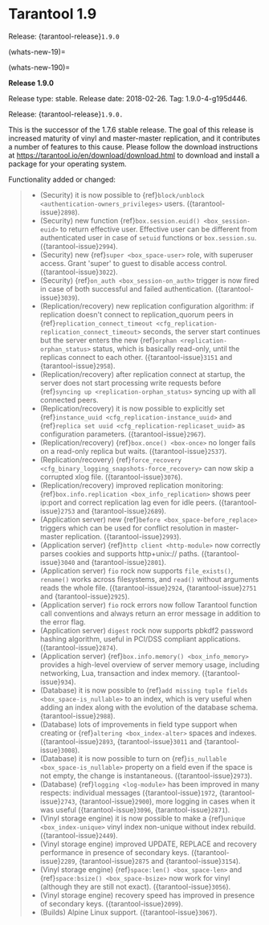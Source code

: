 # Tarantool 1.9

Release: {tarantool-release}`1.9.0`

(whats-new-19)=

(whats-new-190)=

**Release 1.9.0**

Release type: stable. Release date: 2018-02-26.  Tag: 1.9.0-4-g195d446.

Release: {tarantool-release}`1.9.0.`

This is the successor of the 1.7.6 stable release.
The goal of this release is increased maturity of vinyl and master-master replication,
and it contributes a number of features to this cause. Please follow the download
instructions at <https://tarantool.io/en/download/download.html> to download and install
a package for your operating system.

Functionality added or changed:

> - (Security) it is now possible to
>   {ref}`block/unblock <authentication-owners_privileges>` users.
>   ({tarantool-issue}`2898`).
> - (Security) new function {ref}`box.session.euid() <box_session-euid>` to return effective user.
>   Effective user can be different from authenticated user in case of `setuid`
>   functions or `box.session.su`.
>   ({tarantool-issue}`2994`).
> - (Security) new {ref}`super <box_space-user>` role, with superuser access. Grant 'super' to guest to
>   disable access control.
>   ({tarantool-issue}`3022`).
> - (Security) {ref}`on_auth <box_session-on_auth>` trigger is now fired in case of both successful and
>   failed authentication.
>   ({tarantool-issue}`3039`).
> - (Replication/recovery) new replication configuration algorithm: if replication
>   doesn't connect to replication_quorum peers in {ref}`replication_connect_timeout <cfg_replication-replication_connect_timeout>`
>   seconds, the server start continues but the server enters the new {ref}`orphan <replication-orphan_status>` status,
>   which is basically read-only, until the replicas connect to each other.
>   ({tarantool-issue}`3151` and
>   {tarantool-issue}`2958`).
> - (Replication/recovery) after replication connect at startup, the server does
>   not start processing write requests before
>   {ref}`syncing up <replication-orphan_status>` syncing up with all connected peers.
> - (Replication/recovery) it is now possible to explicitly set
>   {ref}`instance_uuid <cfg_replication-instance_uuid>` and
>   {ref}`replica set uuid <cfg_replication-replicaset_uuid>` as configuration parameters.
>   ({tarantool-issue}`2967`).
> - (Replication/recovery) {ref}`box.once() <box-once>` no longer fails on a read-only replica
>   but waits.
>   ({tarantool-issue}`2537`).
> - (Replication/recovery) {ref}`force_recovery <cfg_binary_logging_snapshots-force_recovery>` can now skip a corrupted xlog file.
>   ({tarantool-issue}`3076`).
> - (Replication/recovery) improved replication monitoring: {ref}`box.info.replication <box_info_replication>`
>   shows peer ip:port and correct replication lag even for idle peers.
>   ({tarantool-issue}`2753` and
>   {tarantool-issue}`2689`).
> - (Application server) new {ref}`before <box_space-before_replace>` triggers which can be used for conflict
>   resolution in master-master replication.
>   ({tarantool-issue}`2993`).
> - (Application server) {ref}`http client <http-module>` now correctly parses cookies and supports
>   http+unix:// paths.
>   ({tarantool-issue}`3040` and
>   {tarantool-issue}`2801`).
> - (Application server) `fio` rock now supports `file_exists()`,
>   `rename()` works across filesystems, and `read()` without arguments
>   reads the whole file.
>   ({tarantool-issue}`2924`,
>   {tarantool-issue}`2751` and
>   {tarantool-issue}`2925`).
> - (Application server) `fio` rock errors now follow Tarantool function call
>   conventions and always return an error message in addition to the error flag.
> - (Application server) `digest` rock now supports pbkdf2 password hashing
>   algorithm, useful in PCI/DSS compliant applications.
>   ({tarantool-issue}`2874`).
> - (Application server) {ref}`box.info.memory() <box_info_memory>` provides a high-level overview of
>   server memory usage, including networking, Lua, transaction and index memory.
>   ({tarantool-issue}`934`).
> - (Database) it is now possible to {ref}`add missing tuple fields <box_space-is_nullable>` to an index,
>   which is very useful when adding an index along with the evolution of the
>   database schema.
>   {tarantool-issue}`2988`).
> - (Database) lots of improvements in field type support when creating or
>   {ref}`altering <box_index-alter>` spaces and indexes.
>   ({tarantool-issue}`2893`,
>   {tarantool-issue}`3011` and
>   {tarantool-issue}`3008`).
> - (Database) it is now possible to turn on {ref}`is_nullable <box_space-is_nullable>` property on a field
>   even if the space is not empty, the change is instantaneous.
>   ({tarantool-issue}`2973`).
> - (Database) {ref}`logging <log-module>` has been improved in many respects: individual messages
>   ({tarantool-issue}`1972`,
>   {tarantool-issue}`2743`,
>   {tarantool-issue}`2900`),
>   more logging in cases when it was useful
>   ({tarantool-issue}`3096`,
>   {tarantool-issue}`2871`).
> - (Vinyl storage engine) it is now possible to make a {ref}`unique <box_index-unique>` vinyl index
>   non-unique without index rebuild.
>   ({tarantool-issue}`2449`).
> - (Vinyl storage engine) improved UPDATE, REPLACE and recovery performance in
>   presence of secondary keys.
>   ({tarantool-issue}`2289`,
>   {tarantool-issue}`2875` and
>   {tarantool-issue}`3154`).
> - (Vinyl storage engine) {ref}`space:len() <box_space-len>` and
>   {ref}`space:bsize() <box_space-bsize>` now work for
>   vinyl (although they are still not exact).
>   ({tarantool-issue}`3056`).
> - (Vinyl storage engine) recovery speed has improved in presence of secondary
>   keys.
>   ({tarantool-issue}`2099`).
> - (Builds) Alpine Linux support.
>   ({tarantool-issue}`3067`).
